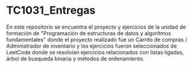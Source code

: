 # TC1031_Entregas
En este repositorio se encuentra el proyecto y ejercicios de la unidad de formación de "Programación de estructuras de datos y algoritmos fundamentales" donde el proyecto realizado fue un Carrito de compras / Administrador de inventario y los ejercicios fueron seleccionados de LeetCode donde se resolvían ejercicios relacionados con listas ligadas, árbol de busqueda binaria y métodos de ordenamiento.
